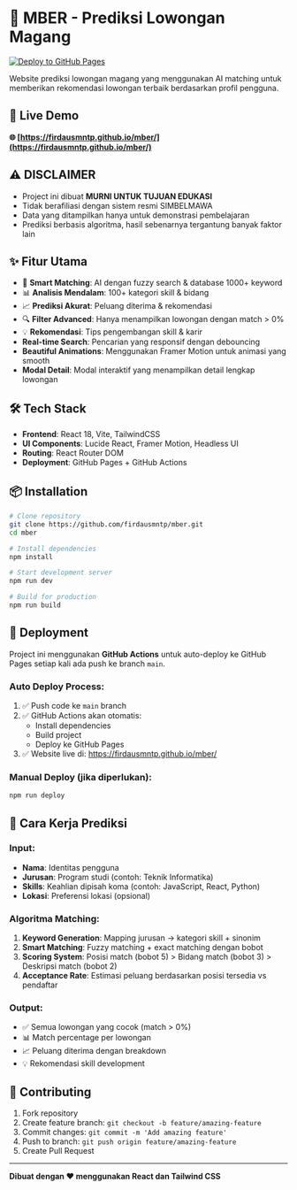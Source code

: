 # 🎯 MBER - Prediksi Lowongan Magang

[![Deploy to GitHub Pages](https://github.com/firdausmntp/mber/actions/workflows/deploy.yml/badge.svg)](https://github.com/firdausmntp/mber/actions/workflows/deploy.yml)

Website prediksi lowongan magang yang menggunakan AI matching untuk memberikan rekomendasi lowongan terbaik berdasarkan profil pengguna.

## 🚀 Live Demo

**🌐 [https://firdausmntp.github.io/mber/](https://firdausmntp.github.io/mber/)**

## ⚠️ DISCLAIMER

- Project ini dibuat **MURNI UNTUK TUJUAN EDUKASI**
- Tidak berafiliasi dengan sistem resmi SIMBELMAWA
- Data yang ditampilkan hanya untuk demonstrasi pembelajaran
- Prediksi berbasis algoritma, hasil sebenarnya tergantung banyak faktor lain

## ✨ Fitur Utama

- 🎯 **Smart Matching**: AI dengan fuzzy search & database 1000+ keyword
- 📊 **Analisis Mendalam**: 100+ kategori skill & bidang  
- 📈 **Prediksi Akurat**: Peluang diterima & rekomendasi
- 🔍 **Filter Advanced**: Hanya menampilkan lowongan dengan match > 0%
- 💡 **Rekomendasi**: Tips pengembangan skill & karir
- **Real-time Search**: Pencarian yang responsif dengan debouncing
- **Beautiful Animations**: Menggunakan Framer Motion untuk animasi yang smooth
- **Modal Detail**: Modal interaktif yang menampilkan detail lengkap lowongan

## 🛠️ Tech Stack

- **Frontend**: React 18, Vite, TailwindCSS
- **UI Components**: Lucide React, Framer Motion, Headless UI
- **Routing**: React Router DOM
- **Deployment**: GitHub Pages + GitHub Actions

## 📦 Installation

```bash
# Clone repository
git clone https://github.com/firdausmntp/mber.git
cd mber

# Install dependencies
npm install

# Start development server
npm run dev

# Build for production
npm run build
```

## 🚀 Deployment

Project ini menggunakan **GitHub Actions** untuk auto-deploy ke GitHub Pages setiap kali ada push ke branch `main`.

### Auto Deploy Process:
1. ✅ Push code ke `main` branch
2. ✅ GitHub Actions akan otomatis:
   - Install dependencies  
   - Build project
   - Deploy ke GitHub Pages
3. ✅ Website live di: https://firdausmntp.github.io/mber/

### Manual Deploy (jika diperlukan):
```bash
npm run deploy
```

## 🎯 Cara Kerja Prediksi

### Input:
- **Nama**: Identitas pengguna
- **Jurusan**: Program studi (contoh: Teknik Informatika)
- **Skills**: Keahlian dipisah koma (contoh: JavaScript, React, Python)
- **Lokasi**: Preferensi lokasi (opsional)

### Algoritma Matching:
1. **Keyword Generation**: Mapping jurusan → kategori skill + sinonim
2. **Smart Matching**: Fuzzy matching + exact matching dengan bobot
3. **Scoring System**: Posisi match (bobot 5) > Bidang match (bobot 3) > Deskripsi match (bobot 2)
4. **Acceptance Rate**: Estimasi peluang berdasarkan posisi tersedia vs pendaftar

### Output:
- ✅ Semua lowongan yang cocok (match > 0%)
- 📊 Match percentage per lowongan  
- 📈 Peluang diterima dengan breakdown
- 💡 Rekomendasi skill development

## 🤝 Contributing

1. Fork repository
2. Create feature branch: `git checkout -b feature/amazing-feature`
3. Commit changes: `git commit -m 'Add amazing feature'`
4. Push to branch: `git push origin feature/amazing-feature`
5. Create Pull Request

---

**Dibuat dengan ❤️ menggunakan React dan Tailwind CSS**

